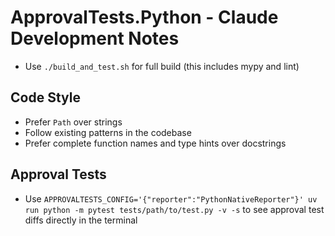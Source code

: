 # ApprovalTests.Python - Claude Development Notes

- Use `./build_and_test.sh` for full build (this includes mypy and lint)

## Code Style

- Prefer `Path` over strings
- Follow existing patterns in the codebase
- Prefer complete function names and type hints over docstrings

## Approval Tests

- Use `APPROVALTESTS_CONFIG='{"reporter":"PythonNativeReporter"}' uv run python -m pytest tests/path/to/test.py -v -s` to see approval test diffs directly in the terminal
